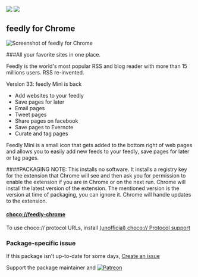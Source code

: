 [![](https://img.shields.io/chocolatey/v/feedly-chrome?color=green&label=feedly-chrome)](https://chocolatey.org/packages/feedly-chrome) [![](https://img.shields.io/chocolatey/dt/feedly-chrome)](https://chocolatey.org/packages/feedly-chrome)

## feedly for Chrome

![Screenshot of feedly for Chrome](https://lh5.googleusercontent.com/i6l4sGB-DIsZnLXGEnlJuqxUZMcJOQJr3uYm8_kHJPkeDtfvUIOzkZy7VdlttcvncoJkSD07Aps=s640-h400-e365-rw)	
	
###All your favorite sites in one place.

Feedly is the world's most popular RSS and blog reader with more than 15 millions users. RSS re-invented.

Version 33: feedly Mini is back

* Add websites to your feedly
* Save pages for later
* Email pages
* Tweet pages
* Share pages on facebook
* Save pages to Evernote
* Curate and tag pages

Feedly Mini is a small icon that gets added to the bottom right of web pages and allows you to easily add new feeds to your feedly, save pages for later or tag pages.
	
####PACKAGING NOTE: This installs no software. It installs a registry key for the extension that Chrome will see and then ask you for permission to enable the extension if you are in Chrome or on the next run. Chrome will install the latest version of the extension. The mentioned version is the version at time of packaging, you can ignore it. Chrome will handle updates to the extension.

#### [choco://feedly-chrome](choco://feedly-chrome)
To use choco:// protocol URLs, install [(unofficial) choco:// Protocol support ](https://chocolatey.org/packages/choco-protocol-support)

### Package-specific issue
If this package isn't up-to-date for some days, [Create an issue](https://github.com/tunisiano187/Chocolatey-packages/issues/new/choose)

Support the package maintainer and [![Patreon](https://cdn.jsdelivr.net/gh/tunisiano187/Chocolatey-packages@d15c4e19c709e7148588d4523ffc6dd3cd3c7e5e/icons/patreon.png)](https://www.patreon.com/tunisiano)
